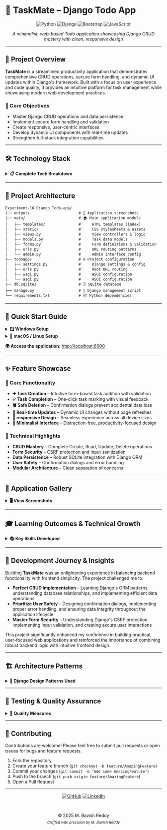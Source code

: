 # 📝 TaskMate – Django Todo App

<div align="center">

![Python](https://img.shields.io/badge/Python-3776AB?style=for-the-badge&logo=python&logoColor=white)
![Django](https://img.shields.io/badge/Django-092E20?style=for-the-badge&logo=django&logoColor=white)
![Bootstrap](https://img.shields.io/badge/Bootstrap-563D7C?style=for-the-badge&logo=bootstrap&logoColor=white)
![JavaScript](https://img.shields.io/badge/JavaScript-F7DF1E?style=for-the-badge&logo=javascript&logoColor=black)

*A minimalist, web-based Todo application showcasing Django CRUD mastery with clean, responsive design*

</div>

---

## 🎯 Project Overview

**TaskMate** is a streamlined productivity application that demonstrates comprehensive CRUD operations, secure form handling, and dynamic UI updates within Django's framework. Built with a focus on user experience and code quality, it provides an intuitive platform for task management while showcasing modern web development practices.

### 🔑 Core Objectives
- Master Django CRUD operations and data persistence
- Implement secure form handling and validation
- Create responsive, user-centric interfaces
- Develop dynamic UI components with real-time updates
- Strengthen full-stack integration capabilities

---

## 🛠️ Technology Stack

<details>
<summary><strong>📋 Complete Tech Breakdown</strong></summary>

| Category | Technology | Purpose |
|----------|------------|---------|
| **Backend** | Python 3 | Core application language |
| **Framework** | Django | Web framework & ORM |
| **Frontend** | HTML5 & CSS3 | Template structure & styling |
| **UI Framework** | Bootstrap | Responsive design system |
| **Interactivity** | JavaScript (ES6+) | Form enhancements & UX |
| **Database** | SQLite | Development database |
| **Architecture** | MTV Pattern | Model-Template-View structure |

</details>

---

## 📂 Project Architecture

```plaintext
Experiment-16_Django_Todo-app/
├── output/                      # 📸 Application screenshots
├── main/                        # 🏠 Main application module
│   ├── templates/               #     HTML templates (index)
│   ├── static/                  #     CSS stylesheets & assets
│   ├── views.py                 #     View controllers & logic
│   ├── models.py                #     Task data models
│   ├── forms.py                 #     Form definitions & validation
│   ├── urls.py                  #     URL routing patterns
│   └── admin.py                 #     Admin interface config
├── todoapp/                     # ⚙️ Project configuration
│   ├── settings.py              #     Django settings & config
│   ├── urls.py                  #     Root URL routing
│   ├── wsgi.py                  #     WSGI configuration
│   └── asgi.py                  #     ASGI configuration
├── db.sqlite3                   # 🗄️ SQLite database
├── manage.py                    # 🔧 Django management script
└── requirements.txt             # 📦 Python dependencies
```

---

## 🚀 Quick Start Guide

<details>
<summary><strong>🪟 Windows Setup</strong></summary>

```powershell
# Clone and navigate to project
git clone <repository-url>
cd Experiment-16_Django_Todo-app

# Create virtual environment
python -m venv venv
venv\Scripts\activate

# Install dependencies
pip install -r requirements.txt

# Database setup
python manage.py migrate

# Launch development server
python manage.py runserver
```

</details>

<details>
<summary><strong>🐧 macOS / Linux Setup</strong></summary>

```bash
# Clone and navigate to project
git clone <repository-url>
cd Experiment-16_Django_Todo-app

# Create virtual environment
python3 -m venv venv
source venv/bin/activate

# Install dependencies
pip install -r requirements.txt

# Database setup
python manage.py migrate

# Launch development server
python manage.py runserver
```

</details>

**🌍 Access the application:** [http://localhost:8000](http://localhost:8000)

---

## ✨ Feature Showcase

### 🎯 Core Functionality
- **➕ Task Creation** – Intuitive form-based task addition with validation
- **✅ Task Completion** – One-click task marking with visual feedback
- **🗑️ Safe Deletion** – Confirmation dialogs prevent accidental data loss
- **🔄 Real-time Updates** – Dynamic UI changes without page refreshes
- **📱 responsive Design** – Seamless experience across all device sizes
- **🎨 Minimalist Interface** – Distraction-free, productivity-focused design

### 🔧 Technical Highlights
- **CRUD Mastery** – Complete Create, Read, Update, Delete operations
- **Form Security** – CSRF protection and input sanitization
- **Data Persistence** – Robust SQLite integration with Django ORM
- **User Safety** – Confirmation dialogs and error handling
- **Modular Architecture** – Clean separation of concerns

---

## 📸 Application Gallery

<details>
<summary><strong>🖥️ View Screenshots</strong></summary>

![Home Page](output/Home.png)
*Main dashboard interface displaying all tasks with intuitive options to add new tasks and mark existing ones as complete*

![Delete Confirmation](output/Delete_confirmation.png)
*Safety-first confirmation dialog that prevents accidental task deletions, enhancing user experience and data protection*

</details>

---

## 🎓 Learning Outcomes & Technical Growth

<details>
<summary><strong>📚 Key Skills Developed</strong></summary>

### Backend Development
- **CRUD Operations** – Mastered Django's ORM for data manipulation
- **Form Handling** – Implemented secure form processing and validation
- **Database Design** – Structured efficient data models and relationships
- **View Logic** – Created clean, maintainable view controllers

### Frontend Development
- **Dynamic UI** – Built responsive interfaces with real-time updates
- **User Experience** – Designed intuitive, accessibility-focused interactions
- **Bootstrap Integration** – Leveraged modern CSS frameworks effectively
- **JavaScript Enhancement** – Added interactive elements for better UX

### Professional Development
- **Code Quality** – Applied Django best practices and design patterns
- **Error Handling** – Implemented comprehensive exception management
- **Testing Mindset** – Developed systematic debugging approaches
- **Documentation** – Created clear, maintainable code documentation

</details>

---

## 🧠 Development Journey & Insights

Building **TaskMate** was an enlightening experience in balancing backend functionality with frontend simplicity. The project challenged me to:

- **Perfect CRUD Implementation** – Learning Django's ORM patterns, understanding database relationships, and implementing efficient data operations
- **Prioritize User Safety** – Designing confirmation dialogs, implementing proper error handling, and ensuring data integrity throughout the application lifecycle
- **Master Form Security** – Understanding Django's CSRF protection, implementing input validation, and creating secure user interactions

This project significantly enhanced my confidence in building practical, user-focused web applications and reinforced the importance of combining robust backend logic with intuitive frontend design.

---

## 🏗️ Architecture Patterns

<details>
<summary><strong>🔧 Django Design Patterns Used</strong></summary>

```mermaid
graph TD
    A[User Request] --> B[URLs Router]
    B --> C[Views Layer]
    C --> D[Models Layer]
    D --> E[Database]
    C --> F[Templates]
    F --> G[Rendered Response]
    
    H[Static Files] --> F
    I[Forms] --> C
```

- **MTV Pattern** – Model-Template-View architecture
- **URL Routing** – Clean, RESTful URL patterns
- **Template Inheritance** – DRY template structure
- **Form Validation** – Server-side input sanitization
- **Static File Management** – Optimized asset delivery

</details>

---

## 🧪 Testing & Quality Assurance

<details>
<summary><strong>🔬 Quality Measures</strong></summary>

- **Unit Testing** – Comprehensive model and view testing
- **Form Validation** – Input sanitization and error handling
- **Cross-browser Testing** – Compatibility across major browsers
- **Responsive Testing** – Mobile and tablet optimization
- **Security Testing** – CSRF protection and SQL injection prevention

</details>

---

## 🤝 Contributing

Contributions are welcome! Please feel free to submit pull requests or open issues for bugs and feature requests.

1. Fork the repository
2. Create your feature branch (`git checkout -b feature/AmazingFeature`)
3. Commit your changes (`git commit -m 'Add some AmazingFeature'`)
4. Push to the branch (`git push origin feature/AmazingFeature`)
5. Open a Pull Request

---

<div align="center">

[![GitHub](https://img.shields.io/badge/-GitHub-181717?style=for-the-badge&logo=github)](https://github.com/bavish007)
[![LinkedIn](https://img.shields.io/badge/-LinkedIn-0A66C2?style=for-the-badge&logo=linkedin)](https://www.linkedin.com/in/bavishreddymuske)

<br/>

© 2025 M. Bavish Reddy  
<sub><i>*Crafted with precision by M. Bavish Reddy*</i></sub>

</div>
